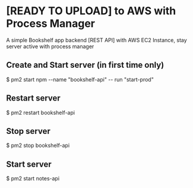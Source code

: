 # [READY TO UPLOAD] to AWS with Process Manager

A simple Bookshelf app backend [REST API] with AWS EC2 Instance, stay server active with process manager

## Create and Start server (in first time only)

$ pm2 start npm --name "bookshelf-api" -- run "start-prod"

## Restart server

$ pm2 restart bookshelf-api

## Stop server

$ pm2 stop bookshelf-api

## Start server

$ pm2 start notes-api
